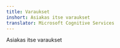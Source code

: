 ```yaml
---
title: Varaukset
inshort: Asiakas itse varaukset
translator: Microsoft Cognitive Services
---
```


Asiakas itse varaukset


